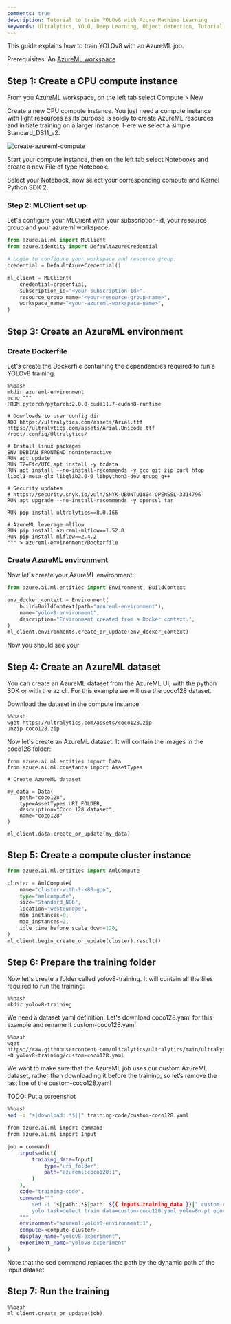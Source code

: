 ```yaml
---
comments: true
description: Tutorial to train YOLOv8 with Azure Machine Learning
keywords: Ultralytics, YOLO, Deep Learning, Object detection, Tutorial, AzureML
---
```


This guide explains how to train YOLOv8 with an AzureML job.

Prerequisites: An [AzureML workspace](https://learn.microsoft.com/azure/machine-learning/concept-workspace?view=azureml-api-2)

## Step 1: Create a CPU compute instance

From you AzureML workspace, on the left tab select Compute > New

Create a new CPU compute instance. You just need a compute instance with light resources as its purpose is solely to
create AzureML resources and initiate training on a larger instance.
Here we select a simple Standard_DS11_v2.

![create-azureml-compute](https://github.com/ouphi/ultralytics/assets/17216799/36bd6ffc-fb69-4b02-9d53-cbfe4ee06cab)

Start your compute instance, then on the left tab select Notebooks and create a new  File of type Notebook.

Select your Notebook, now select your corresponding compute and Kernel Python SDK 2.

### Step 2: MLClient set up

Let's configure your MLClient with your subscription-id, your resource group and your azureml workspace.

```python
from azure.ai.ml import MLClient
from azure.identity import DefaultAzureCredential

# Login to configure your workspace and resource group.
credential = DefaultAzureCredential()

ml_client = MLClient(
    credential=credential,
    subscription_id="<your-subscription-id>",
    resource_group_name="<your-resource-group-name>",
    workspace_name="<your-azureml-workspace-name>",
)
```

## Step 3: Create an AzureML environment

### Create Dockerfile
Let's create the Dockerfile containing the dependencies required to run a YOLOv8 training.

```
%%bash
mkdir azureml-environment
echo """
FROM pytorch/pytorch:2.0.0-cuda11.7-cudnn8-runtime

# Downloads to user config dir
ADD https://ultralytics.com/assets/Arial.ttf https://ultralytics.com/assets/Arial.Unicode.ttf /root/.config/Ultralytics/

# Install linux packages
ENV DEBIAN_FRONTEND noninteractive
RUN apt update
RUN TZ=Etc/UTC apt install -y tzdata
RUN apt install --no-install-recommends -y gcc git zip curl htop libgl1-mesa-glx libglib2.0-0 libpython3-dev gnupg g++

# Security updates
# https://security.snyk.io/vuln/SNYK-UBUNTU1804-OPENSSL-3314796
RUN apt upgrade --no-install-recommends -y openssl tar

RUN pip install ultralytics==8.0.166

# AzureML leverage mlflow
RUN pip install azureml-mlflow==1.52.0
RUN pip install mlflow==2.4.2
""" > azureml-environment/Dockerfile
```

### Create AzureML environment
Now let's create your AzureML environment:

```python
from azure.ai.ml.entities import Environment, BuildContext

env_docker_context = Environment(
    build=BuildContext(path="azureml-environment"),
    name="yolov8-environment",
    description="Environment created from a Docker context.",
)
ml_client.environments.create_or_update(env_docker_context)
```

Now you should see your 

## Step 4: Create an AzureML dataset

You can create an AzureML dataset from the AzureML UI, with the python SDK or with the az cli.
For this example we will use the coco128 dataset.

Download the dataset in the compute instance:

```
%%bash
wget https://ultralytics.com/assets/coco128.zip
unzip coco128.zip
```

Now let's create an AzureML dataset. It will contain the images in the coco128 folder: 

```
from azure.ai.ml.entities import Data
from azure.ai.ml.constants import AssetTypes

# Create AzureML dataset

my_data = Data(
    path="coco128",
    type=AssetTypes.URI_FOLDER,
    description="Coco 128 dataset",
    name="coco128"
)

ml_client.data.create_or_update(my_data)
```

## Step 5: Create a compute cluster instance

```python
from azure.ai.ml.entities import AmlCompute

cluster = AmlCompute(
    name="cluster-with-1-k80-gpu",
    type="amlcompute",
    size="Standard_NC6",
    location="westeurope",
    min_instances=0,
    max_instances=2,
    idle_time_before_scale_down=120,
)
ml_client.begin_create_or_update(cluster).result()
```

## Step 6: Prepare the training folder
Now let's create a folder called yolov8-training. It will contain all the files required to run the training:

```
%%bash
mkdir yolov8-training
```

We need a dataset yaml definition. Let's download coco128.yaml for this example and rename it custom-coco128.yaml

```
%%bash
wget https://raw.githubusercontent.com/ultralytics/ultralytics/main/ultralytics/datasets/coco128.yaml -O yolov8-training/custom-coco128.yaml
```

We want to make sure that the AzureML job uses our custom AzureML dataset, rather than downloading it before the training, so let’s remove the last line of the custom-coco128.yaml

TODO: Put a screenshot

```bash
%%bash
sed -i "s|download:.*$||" training-code/custom-coco128.yaml
```

```bash
from azure.ai.ml import command
from azure.ai.ml import Input

job = command(
    inputs=dict(
        training_data=Input(
            type="uri_folder",
            path="azureml:coco128:1",
        )
    ),
    code="training-code",
    command="""
        sed -i "s|path:.*$|path: ${{ inputs.training_data }}|" custom-coco128.yaml &&
        yolo task=detect train data=custom-coco128.yaml yolov8n.pt epochs=3
    """,
    environment="azureml:yolov8-environment:1",
    compute=<compute-cluster>,
    display_name="yolov8-experiment",
    experiment_name="yolov8-experiment"
)
```

Note that the sed command replaces the path by the dynamic path of the input dataset

## Step 7: Run the training

```
%%bash
ml_client.create_or_update(job)
```